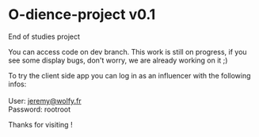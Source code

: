 # O-dience-project v0.1
End of studies project

You can access code on dev branch.
This work is still on progress, if you see some display bugs, don't worry, we are already working on it ;)

To try the client side app you can log in as an influencer with the following infos:<br /><br />
User: jeremy@wolfy.fr<br />
Password: rootroot<br />

Thanks for visiting !
